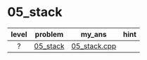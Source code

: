 # 05_stack
| level | problem | my_ans | hint |
| :--: | :--: | :--: | :--: |
| ? | [05_stack](https://www.acmicpc.net/problem/05_stack) | [05_stack.cpp](./05_stack/05_stack.cpp) |  |
